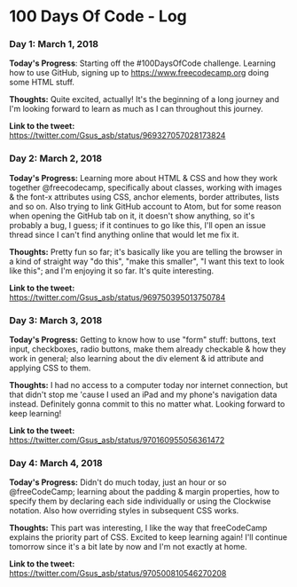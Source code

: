# 100 Days Of Code - Log

### Day 1: March 1, 2018

**Today's Progress**: Starting off the #100DaysOfCode challenge. Learning how to use GitHub, signing up to https://www.freecodecamp.org doing some HTML stuff.

**Thoughts:** Quite excited, actually! It's the beginning of a long journey and I'm looking forward to learn as much as I can throughout this journey.

**Link to the tweet:** https://twitter.com/Gsus_asb/status/969327057028173824

### Day 2: March 2, 2018

**Today's Progress:** Learning more about HTML & CSS and how they work together @freecodecamp, specifically about classes, working with images & the font-x attributes using CSS, anchor elements, border attributes, lists and so on. Also trying to link GitHub account to Atom, but for some reason when opening the GitHub tab on it, it doesn't show anything, so it's probably a bug, I guess; if it continues to go like this, I'll open an issue thread since I can't find anything online that would let me fix it.
 
**Thoughts:** Pretty fun so far; it's basically like you are telling the browser in a kind of straight way "do this", "make this smaller", "I want this text to look like this"; and I'm enjoying it so far. It's quite interesting.

**Link to the tweet:** https://twitter.com/Gsus_asb/status/969750395013750784

### Day 3: March 3, 2018

**Today's Progress:** Getting to know how to use "form" stuff: buttons, text input, checkboxes, radio buttons, make them already checkable & how they work in general; also learning about the div element & id attribute and applying CSS to them.

**Thoughts:** I had no access to a computer today nor internet connection, but that didn't stop me 'cause I used an iPad and my phone's navigation data instead. Definitely gonna commit to this no matter what. Looking forward to keep learning!

**Link to the tweet:** https://twitter.com/Gsus_asb/status/970160955056361472

### Day 4: March 4, 2018 

**Today's Progress:** Didn't do much today, just an hour or so @freeCodeCamp; learning about the padding & margin properties, how to specify them by declaring each side individually or using the Clockwise notation. Also how overriding styles in subsequent CSS works. 

**Thoughts:** This part was interesting, I like the way that freeCodeCamp explains the priority part of CSS. Excited to keep learning again! I'll continue tomorrow since it's a bit late by now and I'm not exactly at home. 

**Link to the tweet:** https://twitter.com/Gsus_asb/status/970500810546270208
